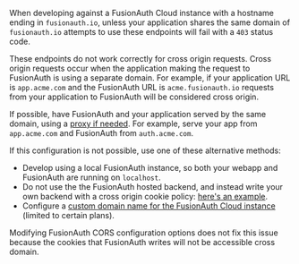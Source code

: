 When developing against a FusionAuth Cloud instance with a hostname ending in `fusionauth.io`, unless your application shares the same domain of `fusionauth.io` attempts to use these endpoints will fail with a `403` status code. 

These endpoints do not work correctly for cross origin requests. Cross origin requests occur when the application making the request to FusionAuth is using a separate domain. For example, if your application URL is `app.acme.com` and the FusionAuth URL is `acme.fusionauth.io` requests from your application to FusionAuth will be considered cross origin.

If possible, have FusionAuth and your application served by the same domain, using a [proxy if needed](/docs/operate/deploy/proxy-setup). For example, serve your app from `app.acme.com` and FusionAuth from `auth.acme.com`.

If this configuration is not possible, use one of these alternative methods:

* Develop using a local FusionAuth instance, so both your webapp and FusionAuth are running on `localhost`.
* Do not use the the FusionAuth hosted backend, and instead write your own backend with a cross origin cookie policy: [here's an example](https://github.com/FusionAuth/fusionauth-example-react-sdk/tree/main/server).
* Configure a [custom domain name for the FusionAuth Cloud instance](/docs/get-started/run-in-the-cloud/cloud#updating-with-existing-custom-domains) (limited to certain plans).

Modifying FusionAuth CORS configuration options does not fix this issue because the cookies that FusionAuth writes will not be accessible cross domain.
